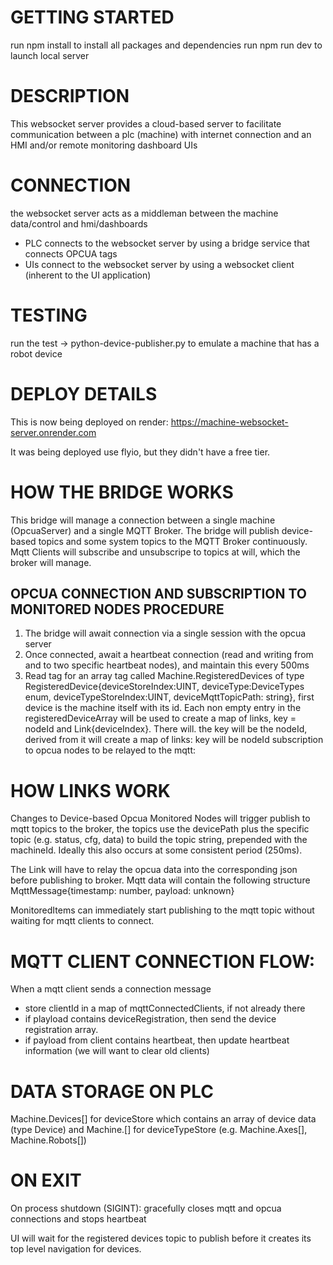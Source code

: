 # GETTING STARTED
run npm install to install all packages and dependencies
run npm run dev to launch local server

# DESCRIPTION
This websocket server provides a cloud-based server to facilitate communication between a plc (machine) with internet connection and an HMI and/or remote monitoring dashboard UIs

# CONNECTION
the websocket server acts as a middleman between the machine data/control and hmi/dashboards
- PLC connects to the websocket server by using a bridge service that connects OPCUA tags
- UIs connect to the websocket server by using a websocket client (inherent to the UI application)

# TESTING
run the test -> python-device-publisher.py to emulate a machine that has a robot device

# DEPLOY DETAILS
This is now being deployed on render:
https://machine-websocket-server.onrender.com

It was being deployed use flyio, but they didn't have a free tier.

# HOW THE BRIDGE WORKS
This bridge will manage a connection between a single machine (OpcuaServer) and a single MQTT Broker.
The bridge will publish device-based topics and some system topics to the MQTT Broker continuously.
Mqtt Clients will subscribe and unsubscripe to topics at will, which the broker will manage.

## OPCUA CONNECTION AND SUBSCRIPTION TO MONITORED NODES PROCEDURE
1. The bridge will await connection via a single session with the opcua server
2. Once connected, await a heartbeat connection (read and writing from and to two specific heartbeat nodes), and maintain this every 500ms
3. Read tag for an array tag called Machine.RegisteredDevices of type RegisteredDevice{deviceStoreIndex:UINT, deviceType:DeviceTypes enum, deviceTypeStoreIndex:UINT, deviceMqttTopicPath: string}, first device is the machine itself with its id. Each non empty entry in the registeredDeviceArray will be used to create a map of links, key = nodeId and Link{deviceIndex}. There will. the key will be the nodeId, derived from 
it will create a map of links: key will be nodeId subscription to opcua nodes to be relayed to the mqtt:

# HOW LINKS WORK
Changes to Device-based Opcua Monitored Nodes will trigger publish to mqtt topics to the broker, the topics use the devicePath plus the specific topic (e.g. status, cfg, data) to build the topic string, prepended with the machineId. Ideally this also occurs at some consistent period (250ms).

The Link will have to relay the opcua data into the corresponding json before publishing to broker. Mqtt data will contain the following structure MqttMessage{timestamp: number, payload: unknown}

MonitoredItems can immediately start publishing to the mqtt topic without waiting for mqtt clients to connect.

# MQTT CLIENT CONNECTION FLOW:
When a mqtt client sends a connection message
- store clientId in a map of mqttConnectedClients, if not already there
- if playload contains deviceRegistration, then send the device registration array.
- if payload from client contains heartbeat, then update heartbeat information (we will want to clear old clients)

# DATA STORAGE ON PLC
Machine.Devices[] for deviceStore which contains an array of device data (type Device) and Machine.<DeviceType>[] for deviceTypeStore (e.g. Machine.Axes[], Machine.Robots[])

# ON EXIT
On process shutdown (SIGINT): gracefully closes mqtt and opcua connections and stops heartbeat



UI will wait for the registered devices topic to publish before it creates its top level navigation for devices.